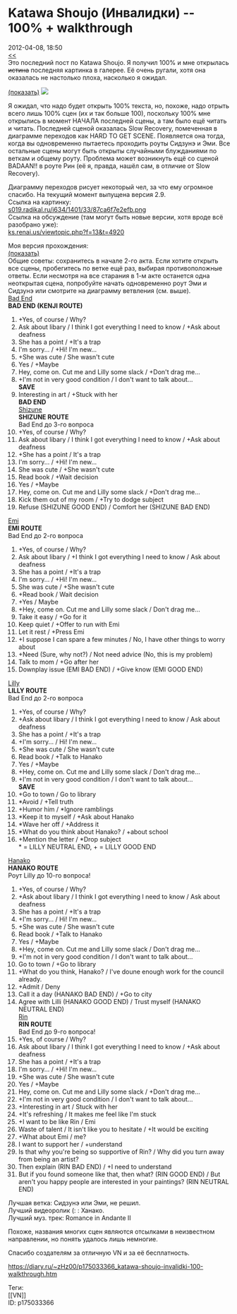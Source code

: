 Katawa Shoujo (Инвалидки) -- 100% + walkthrough
================================================

   
 2012-04-08, 18:50   
   [<<](Katawa%20Shoujo%20(Инвалидки)%20--%20Rin%20Good%20+%20Normal%20+%20Bad%20End)    
 Это последний пост по Katawa Shoujo. Я получил 100% и мне открылась  ~~истина~~  последняя картинка в галерее. Её очень ругали, хотя она оказалась не настолько плоха, насколько я ожидал.   
   
  [(показать)](https://zHz00.diary.ru/p175033366.htm?index=1#linkmore175033366m1)     ![](http://s019.radikal.ru/i625/1204/1c/9844e2d6a7a2.png)      
   
 Я ожидал, что надо будет открыть 100% текста, но, похоже, надо отрыть всего лишь 100% сцен (их и так больше 100), поскольку 100% мне открылись в момент НАЧАЛА последней сцены, а там было ещё читать и читать. Последней сценой оказалась Slow Recovery, помеченная в диаграмме переходов как HARD TO GET SCENE. Появляется она тогда, когда вы одновременно пытаетесь проходить роуты Сидзунэ и Эми. Все остальные сцены могут быть открыты случайными блужданиями по веткам и общему роуту. Проблема может возникнуть ещё со сценой BADAAN!! в роуте Рин (её я, правда, нашёл сам, в отличие от Slow Recovery).   
   
 Диаграмму переходов рисует некоторый чел, за что ему огромное спасибо. На текущий момент выпущена версия 2.9.   
 Ссылка на картинку:   
  [s019.radikal.ru/i634/1401/33/87ca6f7e2efb.png](http://s019.radikal.ru/i634/1401/33/87ca6f7e2efb.png)    
 Ссылка на обсуждение (там могут быть новые версии, хотя вроде всё разобрано уже):   
  [ks.renai.us/viewtopic.php?f=13&t=4920](http://ks.renai.us/viewtopic.php?f=13&t=4920)    
   
 Моя версия прохождения:   
  [(показать)](https://zHz00.diary.ru/p175033366.htm?index=8#linkmore175033366m8)      
 Общие советы: сохранитесь в начале 2-го акта. Если хотите открыть все сцены, пробегитесь по ветке ещё раз, выбирая противоположные ответы. Если несмотря на все старания в 1-м акте останется одна неоткрытая сцена, попробуйте начать одновременно роут Эми и Сидзунэ или смотрите на диаграмму ветвления (см. выше).   
  [Bad End](https://zHz00.diary.ru/p175033366.htm?index=2#linkmore175033366m2)      
  **BAD END (KENJI ROUTE)**    
 1. +Yes, of course / Why?   
 2. Ask about libary / I think I got everything I need to know / +Ask about deafness   
 3. She has a point / +It's a trap   
 4. I'm sorry... / +Hi! I'm new...   
 5. +She was cute / She wasn't cute   
 6. Yes / +Maybe   
 7. Hey, come on. Cut me and Lilly some slack / +Don't drag me...   
 8. +I'm not in very good condition / I don't want to talk about...   
  **SAVE**    
 9. Interesting in art / +Stuck with her   
  **BAD END**      
  [Shizune](https://zHz00.diary.ru/p175033366.htm?index=3#linkmore175033366m3)      
  **SHIZUNE ROUTE**    
 Bad End до 3-го вопроса   
  1. +Yes, of course / Why?   
 2. Ask about libary / I think I got everything I need to know / +Ask about deafness    
 3. +She has a point / It's a trap   
 4. I'm sorry... / +Hi! I'm new...   
 5. She was cute / +She wasn't cute   
 6. Read book / +Wait decision   
 7. Yes / +Maybe   
 8. Hey, come on. Cut me and Lilly some slack / +Don't drag me...   
 9. Kick them out of my room / +Try to dodge subject   
 10. Refuse (SHIZUNE GOOD END) / Comfort her (SHIZUNE BAD END)   
     
  [Emi](https://zHz00.diary.ru/p175033366.htm?index=4#linkmore175033366m4)      
  **EMI ROUTE**    
 Bad End до 2-го вопроса   
  1. +Yes, of course / Why?    
 2. Ask about libary / +I think I got everything I need to know / Ask about deafness   
 3. She has a point / +It's a trap   
 4. I'm sorry... / +Hi! I'm new...   
 5. She was cute / +She wasn't cute   
 6. +Read book / Wait decision   
 7. +Yes / Maybe   
 8. +Hey, come on. Cut me and Lilly some slack / Don't drag me...   
 9. Take it easy / +Go for it   
 10. Keep quiet / +Offer to run with Emi   
 11. Let it rest / +Press Emi   
 12. +I suppose I can spare a few minutes / No, I have other things to worry about   
 13. +Need (Sure, why not?) / Not need advice (No, this is my problem)   
 14. Talk to mom / +Go after her   
 15. Downplay issue (EMI BAD END) / +Give know (EMI GOOD END)   
     
  [Lilly](https://zHz00.diary.ru/p175033366.htm?index=5#linkmore175033366m5)      
  **LILLY ROUTE**    
 Bad End до 2-го вопроса   
  1. +Yes, of course / Why?    
 2. +Ask about libary / I think I got everything I need to know / Ask about deafness   
 3. She has a point / +It's a trap   
 4. +I'm sorry... / Hi! I'm new...   
 5. +She was cute / She wasn't cute   
 6. Read book / +Talk to Hanako   
 7. Yes / +Maybe   
 8. +Hey, come on. Cut me and Lilly some slack / Don't drag me...   
 9. +I'm not in very good condition / I don't want to talk about...   
  **SAVE**    
 10. +Go to town / Go to library   
 11. \*Avoid / +Tell truth   
 12. +Humor him / \*Ignore ramblings   
 13. \*Keep it to myself / +Ask about Hanako   
 14. \*Wave her off / +Address it   
 15. \*What do you think about Hanako? / +about school   
 16. +Mention the letter / \*Drop subject   
 \* = LILLY NEUTRAL END, + = LILLY GOOD END   
     
  [Hanako](https://zHz00.diary.ru/p175033366.htm?index=6#linkmore175033366m6)      
  **HANAKO ROUTE**    
 Роут Lilly до 10-го вопроса!   
  1. +Yes, of course / Why?   
 2. +Ask about libary / I think I got everything I need to know / Ask about deafness   
 3. She has a point / +It's a trap   
 4. +I'm sorry... / Hi! I'm new...   
 5. +She was cute / She wasn't cute   
 6. Read book / +Talk to Hanako   
 7. Yes / +Maybe   
 8. +Hey, come on. Cut me and Lilly some slack / Don't drag me...   
 9. +I'm not in very good condition / I don't want to talk about...    
 10. Go to town / +Go to library   
 11. +What do you think, Hanako? / I've doune enough work for the council already.   
 12. +Admit / Deny   
 13. Call it a day (HANAKO BAD END) / +Go to city   
 14. Agree with Lilli (HANAKO GOOD END) / Trust myself (HANAKO NEUTRAL END)     
  [Rin](https://zHz00.diary.ru/p175033366.htm?index=7#linkmore175033366m7)      
  **RIN ROUTE**    
 Bad End до 9-го вопроса!   
  1. +Yes, of course / Why?   
 2. Ask about libary / I think I got everything I need to know / +Ask about deafness   
 3. She has a point / +It's a trap   
 4. I'm sorry... / +Hi! I'm new...   
 5. +She was cute / She wasn't cute   
 6. Yes / +Maybe   
 7. Hey, come on. Cut me and Lilly some slack / +Don't drag me...   
 8. +I'm not in very good condition / I don't want to talk about...    
 9. +Interesting in art / Stuck with her   
 10. +It's refreshing / It makes me feel like I'm stuck   
 11. +I want to be like Rin / Emi   
 12. Waste of talent / It isn't like you to hesitate / +It would be exciting   
 13. +What about Emi / me?   
 14. I want to support her / +understand   
 15. Is that why you're being so supportive of Rin? / Why did you turn away from being an artist?   
 16. Then explain (RIN BAD END) / +I need to understand   
 17. But if you found someone like that, then what? (RIN GOOD END) / But aren't you happy people are interested in your paintings? (RIN NEUTRAL END)   
     
     
   
 Лучшая ветка: Сидзунэ или Эми, не решил.   
 Лучший видеоролик (: : Ханако.   
 Лучший муз. трек: Romance in Andante II   
   
 Похоже, названия многих сцен являются отсылками в неизвестном направлении, но понять удалось лишь немногие.   
   
 Спасибо создателям за отличную VN и за её бесплатность.   
    
 <https://diary.ru/~zHz00/p175033366_katawa-shoujo-invalidki-100-walkthrough.htm>   
   
 Теги:   
 [[VN]]   
 ID: p175033366